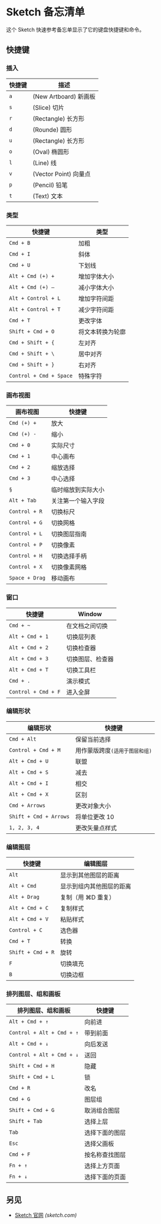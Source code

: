 Sketch 备忘清单
====

这个 Sketch 快速参考备忘单显示了它的键盘快捷键和命令。

快捷键
---

### 插入

| 快捷键 | 描述 |
| ----- | ---- |
| `a` | (New Artboard) 新画板 |
| `s` | (Slice) 切片 |
| `r` | (Rectangle) 长方形 |
| `d` | (Rounde) 圆形 |
| `u` | (Rectangle) 长方形 |
| `o` | (Oval) 椭圆形 |
| `l` | (Line) 线 |
| `v` | (Vector Point) 向量点 |
| `p` | (Pencil) 铅笔 |
| `t` | (Text) 文本 |
<!--rehype:className=shortcuts-->

### 类型
<!--rehype:wrap-class=row-span-2-->

| 快捷键 | 类型 |
| ----- | ---- |
| `Cmd + B` | 加粗 |
| `Cmd + I` | 斜体 |
| `Cmd + U` | 下划线 |
| `Alt + Cmd (+) +` | 增加字体大小 |
| `Alt + Cmd (+) –` | 减小字体大小 |
| `Alt + Control + L` | 增加字符间距 |
| `Alt + Control + T` | 减少字符间距 |
| `Cmd + T` | 更改字体 |
| `Shift + Cmd + O` | 将文本转换为轮廓 |
| `Cmd + Shift + {` | 左对齐 |
| `Cmd + Shift + \` | 居中对齐 |
| `Cmd + Shift + }` | 右对齐 |
| `Control + Cmd + Space`  | 特殊字符 |
<!--rehype:className=shortcuts-->

### 画布视图

<!--rehype:wrap-class=row-span-2-->

| 画布视图 | 快捷键 |
| ----- | ---- |
| `Cmd (+) +` | 放大 |
| `Cmd (+) -` | 缩小 |
| `Cmd + 0` | 实际尺寸 |
| `Cmd + 1` | 中心画布 |
| `Cmd + 2` | 缩放选择 |
| `Cmd + 3` | 中心选择 |
| `§` | 临时缩放到实际大小 |
| `Alt + Tab` | 关注第一个输入字段 |
| `Control + R` | 切换标尺 |
| `Control + G` | 切换网格 |
| `Control + L` | 切换图层指南 |
| `Control + P` | 切换像素 |
| `Control + H` | 切换选择手柄 |
| `Control + X` | 切换像素网格 |
| `Space + Drag` | 移动画布 |
<!--rehype:className=shortcuts-->

### 窗口

| 快捷键 | Window |
| ----- | ---- |
| `Cmd + ~` | 在文档之间切换 |
| `Alt + Cmd + 1` | 切换层列表 |
| `Alt + Cmd + 2` | 切换检查器 |
| `Alt + Cmd + 3` | 切换图层、检查器 |
| `Alt + Cmd + T` | 切换工具栏 |
| `Cmd + .` | 演示模式 |
| `Control + Cmd + F` | 进入全屏 |
<!--rehype:className=shortcuts-->

### 编辑形状

| 编辑形状 | 快捷键 |
| ----- | ---- |
| `Cmd + Alt` | 保留当前选择 |
| `Control + Cmd + M` | 用作蒙版跨度`(适用于图层和组)` |
| `Alt + Cmd + U` | 联盟 |
| `Alt + Cmd + S` | 减去 |
| `Alt + Cmd + I` | 相交 |
| `Alt + Cmd + X` | 区别 |
| `Cmd + Arrows` | 更改对象大小 |
| `Shift + Cmd + Arrows` | 将单位更改 10 |
| `1, 2, 3, 4` | 更改矢量点样式 |
<!--rehype:className=shortcuts-->

### 编辑图层

| 快捷键 | 编辑图层 |
| ----- | ---- |
| `Alt` | 显示到其他图层的距离 |
| `Alt + Cmd` | 显示到组内其他图层的距离 |
| `Alt + Drag` | 复制（用 ⌘D 重复） |
| `Alt + Cmd + C` | 复制样式 |
| `Alt + Cmd + V` | 粘贴样式 |
| `Control + C` | 选色器 |
| `Cmd + T` | 转换 |
| `Shift + Cmd + R` | 旋转 |
| `F` | 切换填充 |
| `B` | 切换边框 |
<!--rehype:className=shortcuts-->

### 排列图层、组和画板

| 排列图层、组和画板 | 快捷键 |
| ----- | ---- |
| `Alt + Cmd + ↑` | 向前进 |
| `Control + Alt + Cmd + ↑` | 带到前面 |
| `Alt + Cmd + ↓` | 向后发送 |
| `Control + Alt + Cmd + ↓` | 送回 |
| `Shift + Cmd + H` | 隐藏 |
| `Shift + Cmd + L` | 锁 |
| `Cmd + R` | 改名 |
| `Cmd + G` | 图层组 |
| `Shift + Cmd + G` | 取消组合图层 |
| `Shift + Tab` | 选择上层 |
| `Tab` | 选择下面的图层 |
| `Esc` | 选择父画板 |
| `Cmd + F` | 按名称查找图层 |
| `Fn + ↑` | 选择上方页面 |
| `Fn + ↓` | 选择下面的页面 |
<!--rehype:className=shortcuts-->

另见
----

- [Sketch 官网](https://www.sketch.com/) _(sketch.com)_
